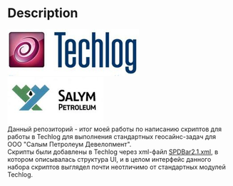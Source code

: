 # Description
![](./01_PLT_Injectors/pic/techlog_logo.jpg) ![](./01_PLT_Injectors/pic/spd2.jpg)<br>
Данный репозиторий - итог моей работы по написанию скриптов для работы в Techlog для выполнения стандартных геосайнс-задач для ООО "Салым Петролеум Девелопмент".<br> 
Скрипты были добавлены в Techlog через xml-файл [SPDBar2.1.xml](https://github.com/theodoricrexitalica/work_spd_repo/blob/main/MenuCustomization/SPDBar2.1.xml), в котором описывалась структура UI, и в целом интерфейс данного набора скриптов выглядел почти неотличимо от стандартных модулей Techlog.
